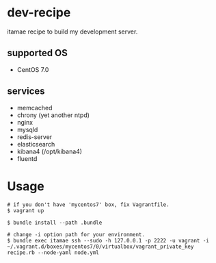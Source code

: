 # dev-recipe

itamae recipe to build my development server.

## supported OS

- CentOS 7.0

## services

- memcached
- chrony (yet another ntpd)
- nginx
- mysqld
- redis-server
- elasticsearch
- kibana4 (/opt/kibana4)
- fluentd

# Usage

```
# if you don't have 'mycentos7' box, fix Vagrantfile.
$ vagrant up

$ bundle install --path .bundle

# change -i option path for your environment.
$ bundle exec itamae ssh --sudo -h 127.0.0.1 -p 2222 -u vagrant -i ~/.vagrant.d/boxes/mycentos7/0/virtualbox/vagrant_private_key recipe.rb --node-yaml node.yml
```

